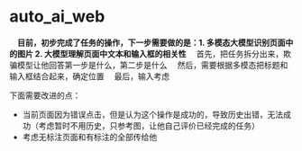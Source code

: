 # auto_ai_web
&emsp;**目前，初步完成了任务的操作，下一步需要做的是：1. 多模态大模型识别页面中的图片 2. 大模型理解页面中文本和输入框的相关性**
&emsp;首先，把任务拆分出来，欺骗模型让他回答第一步是什么，第二步是什么
&emsp;然后，需要根据多模态把标题和输入框结合起来，确定位置
&emsp;最后，输入考虑

下面需要改进的点：
- 当前页面因为错误点击，但是认为这个操作是成功的，导致历史出错，无法成功（考虑暂时不用历史，只参考图，让他自己评价已经完成的任务）
- 考虑无标注页面和有标注的全部传给他